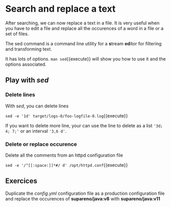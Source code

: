 # Search and replace a text

After searching, we can now replace a text in a file. It is very useful when you have to edit a file and replace all the occurences of a word in a file or a set of files.

The sed command is a command line utility for a **s**tream **ed**itor for filtering and transforming text.

It has lots of options. `man sed`{{execute}} will show you how to use it and the options associated.

## Play with _sed_

### Delete lines

With _sed_, you can delete lines

`sed -e '1d' target/logs-0/foo-logfile-0.log`{{execute}}

If you want to delete more line, your can use the line to delete as a list `'3d; 4; 7;'` or an interval `'3,6 d'`. 

### Delete or replace occurence

Delete all the comments from an httpd configuration file

`sed -e '/^[[:space:]]*#/ d' /opt/httpd.conf`{{execute}}

## Exercices

Duplicate the _config.yml_ configuration file as a production configuration file and replace the occurences of **supareno/java:v8** with **supareno/java:v11**
